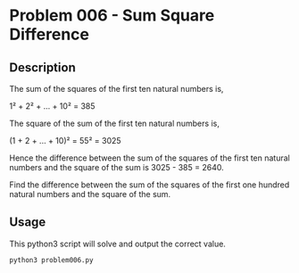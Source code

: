 # Problem 006 - Sum Square Difference

## Description

The sum of the squares of the first ten natural numbers is,

1² + 2² + ... + 10² = 385

The square of the sum of the first ten natural numbers is,

(1 + 2 + ... + 10)² = 55² = 3025

Hence the difference between the sum of the squares of the first ten natural numbers and the square of the sum is 3025 - 385 = 2640.

Find the difference between the sum of the squares of the first one hundred natural numbers and the square of the sum.

## Usage

This python3 script will solve and output the correct value. 

```bash
python3 problem006.py
```